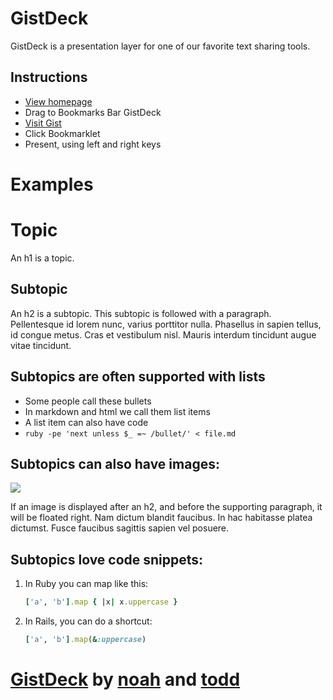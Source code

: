 # GistDeck

GistDeck is a presentation layer for one of our favorite text sharing tools.

## Instructions

* <a href="https://gistdeck.herokuapp.com">View homepage</a>
* Drag to Bookmarks Bar GistDeck
* <a href="https://gist.github.com/b273f7a3089b1a238f5a">Visit Gist</a>
* Click Bookmarklet
* Present, using left and right keys

# Examples

# Topic

An h1 is a topic.

## Subtopic

An h2 is a subtopic. This subtopic is followed with a paragraph. Pellentesque id 
lorem nunc, varius porttitor nulla. Phasellus in sapien tellus, id congue metus. 
Cras et vestibulum nisl. Mauris interdum tincidunt augue vitae tincidunt. 

## Subtopics are often supported with lists

* Some people call these bullets
* In markdown and html we call them list items
* A list item can also have code
* `ruby -pe 'next unless $_ =~ /bullet/' < file.md`

## Subtopics can also have images:

![](http://placekitten.com/g/400/400)

If an image is displayed after an h2, and before the supporting paragraph, it
will be floated right. Nam dictum blandit faucibus. In hac habitasse platea 
dictumst. Fusce faucibus sagittis sapien vel posuere. 

## Subtopics love code snippets:

1. In Ruby you can map like this:

    ```ruby
    ['a', 'b'].map { |x| x.uppercase }
    ```

2. In Rails, you can do a shortcut:

    ```ruby
    ['a', 'b'].map(&:uppercase)
    ````

# <a href="http://gistdeck.herokuapp.com">GistDeck</a> by <a href="https://github.com/nzoschke">noah</a> and <a href="https://github.com/seaofclouds">todd</a>

